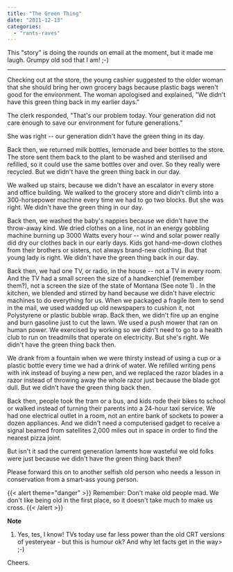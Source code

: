 ```yaml
---
title: "The Green Thing"
date: "2011-12-13"
categories: 
  - "rants-raves"
---
```


This "story" is doing the rounds on email at the moment, but it made me laugh. Grumpy old sod that I am! ;-)

---

Checking out at the store, the young cashier suggested to the older woman that she should bring her own grocery bags because plastic bags weren't good for the environment. The woman apologised and explained, "We didn't have this green thing back in my earlier days."

The clerk responded, "That's our problem today. Your generation did not care enough to save our environment for future generations." 

She was right -- our generation didn't have the green thing in its day.

Back then, we returned milk bottles, lemonade and beer bottles to the store. The store sent them back to the plant to be washed and sterilised and refilled, so it could use the same bottles over and over. So they really were recycled. But we didn't have the green thing back in our day.

We walked up stairs, because we didn't have an escalator in every store and office building. We walked to the grocery store and didn't climb into a 300-horsepower machine every time we had to go two blocks. But she was right. We didn't have the green thing in our day.

Back then, we washed the baby's nappies because we didn't have the throw-away kind. We dried clothes on a line, not in an energy gobbling machine burning up 3000 Watts every hour -- wind and solar power really did dry our clothes back in our early days. Kids got hand-me-down clothes from their brothers or sisters, not always brand-new clothing. But that young lady is right. We didn't have the green thing back in our day.

Back then, we had one TV, or radio, in the house -- not a TV in every room. And the TV had a small screen the size of a handkerchief (remember them?), not a screen the size of the state of Montana (See note 1) . In the kitchen, we blended and stirred by hand because we didn't have electric machines to do everything for us. When we packaged a fragile item to send in the mail, we used wadded up old newspapers to cushion it, not Polystyrene or plastic bubble wrap. Back then, we didn't fire up an engine and burn gasoline just to cut the lawn. We used a push mower that ran on human power. We exercised by working so we didn't need to go to a health club to run on treadmills that operate on electricity. But she's right. We didn't have the green thing back then.

We drank from a fountain when we were thirsty instead of using a cup or a plastic bottle every time we had a drink of water. We refilled writing pens with ink instead of buying a new pen, and we replaced the razor blades in a razor instead of throwing away the whole razor just because the blade got dull. But we didn't have the green thing back then.

Back then, people took the tram or a bus, and kids rode their bikes to school or walked instead of turning their parents into a 24-hour taxi service. We had one electrical outlet in a room, not an entire bank of sockets to power a dozen appliances. And we didn't need a computerised gadget to receive a signal beamed from satellites 2,000 miles out in space in order to find the nearest pizza joint.

But isn't it sad the current generation laments how wasteful we old folks were just because we didn't have the green thing back then?

Please forward this on to another selfish old person who needs a lesson in conservation from a smart-ass young person.

{{< alert theme="danger" >}}
Remember: Don't make old people mad. We don't like being old in the first place, so it doesn't take much to make us cross.
{{< /alert >}}

**Note**

1. Yes, tes, I know! TVs today use far less power than the old CRT versions of yesteryear - but this is humour ok? And why let facts get in the way> ;-)

Cheers.